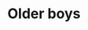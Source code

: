 ---
pid: CH339
title: Older boys
location_transcription: Down town
zipcode: '19150'
outside_phl: 
neighborhood: Cedarbrook
age: '11'
age_range: 6-13
instagram: 
image_file_name: CH_339.jpg
proposal_transcription: 
topic: Youth
topic_summary: '0'
type: Other No Form
keywords_other: 
credit: 
image_labels: Male figure with sharp teeth and furrowed brow.
twitter: 
facebook: 
permalink: "/monuments/ch339/"
layout: item-page
---